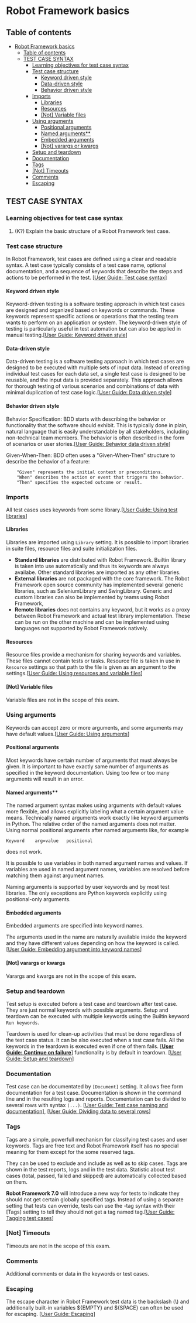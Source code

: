 # Robot Framework basics

## Table of contents
- [Robot Framework basics](#robot-framework-basics)
  - [Table of contents](#table-of-contents)
  - [TEST CASE SYNTAX](#test-case-syntax)
    - [Learning objectives for test case syntax](#learning-objectives-for-test-case-syntax)
    - [Test case structure](#test-case-structure)
      - [Keyword driven style](#keyword-driven-style)
      - [Data-driven style](#data-driven-style)
      - [Behavior driven style](#behavior-driven-style)
    - [Imports](#imports)
      - [Libraries](#libraries)
      - [Resources](#resources)
      - [\[Not\] Variable files](#not-variable-files)
    - [Using arguments](#using-arguments)
      - [Positional arguments](#positional-arguments)
      - [Named arguments\*\*](#named-arguments)
      - [Embedded arguments](#embedded-arguments)
      - [\[Not\] varargs or kwargs](#not-varargs-or-kwargs)
    - [Setup and teardown](#setup-and-teardown)
    - [Documentation](#documentation)
    - [Tags](#tags)
    - [\[Not\] Timeouts](#not-timeouts)
    - [Comments](#comments)
    - [Escaping](#escaping)

## TEST CASE SYNTAX 

### Learning objectives for test case syntax

1. (K?) Explain the basic structure of a Robot Framework test case.

### Test case structure

In Robot Framework, test cases are defined using a clear and readable syntax. A test case typically consists of a test case name, optional documentation, and a sequence of keywords that describe the steps and actions to be performed in the test. [[User Guide: Test case syntax][UG Test case syntax]]

#### Keyword driven style

Keyword-driven testing is a software testing approach in which test cases are designed and organized based on keywords or commands. These keywords represent specific actions or operations that the testing team wants to perform on an application or system. The keyword-driven style of testing is particularly useful in test automation but can also be applied in manual testing.[[User Guide: Keyword driven style][UG Keyword Driven Style]]

#### Data-driven style

Data-driven testing is a software testing approach in which test cases are designed to be executed with multiple sets of input data. Instead of creating individual test cases for each data set, a single test case is designed to be reusable, and the input data is provided separately. This approach allows for thorough testing of various scenarios and combinations of data with minimal duplication of test case logic.[[User Guide: Data driven style][UG Data-driven style]]

#### Behavior driven style

Behavior Specification: BDD starts with describing the behavior or functionality that the software should exhibit. This is typically done in plain, natural language that is easily understandable by all stakeholders, including non-technical team members. The behavior is often described in the form of scenarios or user stories.[[User Guide: Behavior data driven style][UG BDD style]]

Given-When-Then: BDD often uses a "Given-When-Then" structure to describe the behavior of a feature:

        "Given" represents the initial context or preconditions.
        "When" describes the action or event that triggers the behavior.
        "Then" specifies the expected outcome or result.

### Imports

All test cases uses keywords from some library.[[User Guide: Using test libraries][UG Using test libraries]]

#### Libraries

Libraries are imported using `Library` setting. It is possible to import libraries in suite files, resource files and suite initialization files.

- **Standard libraries** are distributed with Robot Framework. Builtin library is taken into use automatically and thus its keywords are always availabe. Other standard libraries are imported as any other libraries.
- **External libraries** are not packaged with the core framework. The Robot Framework open source community has implemented several generic libraries, such as SeleniumLibrary and SwingLibrary. Generic and custom libraries can also be implemented by teams using Robot Framework,
- **Remote libraries** does not contains any keyword, but it works as a proxy between Robot Framework and actual test library implementation. These can be run on the other machine and can be implemented using languages not supported by Robot Framework natively.

#### Resources

Resource files provide a mechanism for sharing keywords and variables. These files cannot contain tests or tasks. Resource file is taken in use in `Resource` settings so that path to the file is given as an argument to the settings.[[User Guide: Using resources and variable files][UG Using resources and variable files]]

#### [Not] Variable files  

Variable files are not in the scope of this exam.

### Using arguments

Keywords can accept zero or more arguments, and some arguments may have default values.[[User Guide: Using arguments][UG Using arguments]]

#### Positional arguments

Most keywords have certain number of arguments that must always be given. It is important to have exactly same number of arguments as specified in the keyword documentation. Using too few or too many arguments will result in an error.

#### Named arguments**

The named argument syntax makes using arguments with default values more flexible, and allows explicitly labeling what a certain argument value means. Technically named arguments work exactly like keyword arguments in Python. The relative order of the named arguments does not matter. Using normal positional arguments after named arguments like, for example
```
Keyword    arg=value   positional
```
does not work.

It is possible to use variables in both named argument names and values. If variables are used in named argument names, variables are resolved before matching them against argument names.  

Naming arguments is supported by user keywords and by most test libraries. The only exceptions are Python keywords explicitly using positional-only arguments.  

#### Embedded arguments

Embedded arguments are specified into keyword names.

The arguments used in the name are naturally available inside the keyword and they have different values depending on how the keyword is called. [[User Guide: Embedding argument into keyword names][UG Embedding argument into keyword names]]

#### [Not] varargs or kwargs  

Varargs and kwargs are not in the scope of this exam.

### Setup and teardown

Test setup is executed before a test case and teardown after test case. They are just normal keywords with possible arguments. Setup and teardown can be executed with multiple keywords using the Builtin keyword `Run keywords`.

Teardown is used for clean-up activities that must be done regardless of the test case status. It can be also executed when a test case fails. All the keywords in the teardown is executed even if one of them fails. [[**User Guide: Continue on failure**][UG Continue on failure]] functionality is by default in teardown. [[User Guide: Setup and teardown][UG Setup and teardown]]

### Documentation

Test case can be documentated by `[Document]` setting. It allows free form documentation for a test case. Documentation is shown in the command line and in the resulting logs and reports. Documentation can be divided to several rows with syntax `(...)`. [[User Guide: Test case naming and documentation][UG Test case naming and documentation]], [[User Guide: Dividing data to several rows][UG Dividing data to several rows]]

### Tags

Tags are a simple, powerfull mechanism for classifying test cases and user keywords. Tags are free text and Robot Framework itself has no special meaning for them except for the some reserved tags.

They can be used to exclude and include as  well as to skip cases.
Tags are shown in the test reports, logs and in the test data. Statistic about test cases (total, passed, failed and skipped) are automatically collected based on them.

**Robot Framework 7.0** will introduce a new way for tests to indicate they should not get certain globally specified tags. Instead of using a separate setting that tests can override, tests can use the -tag syntax with their [Tags] setting to tell they should not get a tag named tag.[[User Guide: Tagging test cases][UG Tagging test cases]]

### [Not] Timeouts

Timeouts are not in the scope of this exam.

### Comments

Additional comments or data in the keywords or test cases. 

### Escaping

The escape character in Robot Framework test data is the backslash (\\) and additionally built-in variables \${EMPTY} and  \${SPACE} can often be used for escaping. [[User Guide: Escaping][UG Escaping]]

<!-- REFERENCES   -->
[UG Test case syntax]: https://robotframework.org/robotframework/latest/RobotFrameworkUserGuide.html#test-case-syntax
[UG Keyword driven style]: https://robotframework.org/robotframework/latest/RobotFrameworkUserGuide.html#keyword-driven-style    
[UG Data-driven style]: https://robotframework.org/robotframework/latest/RobotFrameworkUserGuide.html#data-driven-style  
[UG BDD style]: https://robotframework.org/robotframework/latest/RobotFrameworkUserGuide.html#behavior-driven-style
[UG Using test libraries]: https://robotframework.org/robotframework/latest/RobotFrameworkUserGuide.html#using-test-libraries
[UG Using resources and variable files]: https://robotframework.org/robotframework/latest/RobotFrameworkUserGuide.html#resource-and-variable-files  
[UG Using arguments]: https://robotframework.org/robotframework/latest/RobotFrameworkUserGuide.html#using-arguments
[UG Embedding argument into keyword names]: https://robotframework.org/robotframework/latest/RobotFrameworkUserGuide.html#embedding-arguments-into-keyword-name
[UG Setup and teardown]: https://robotframework.org/robotframework/latest/RobotFrameworkUserGuide.html#test-setup-and-teardown
[UG Continue on failure]: https://robotframework.org/robotframework/latest/RobotFrameworkUserGuide.html#continuing-on-failure
[UG Test case naming and documentation]: https://robotframework.org/robotframework/latest/RobotFrameworkUserGuide.html#test-case-name-and-documentation
[UG Dividing data to several rows]: https://robotframework.org/robotframework/latest/RobotFrameworkUserGuide.html#dividing-data-to-several-rows
[UG Tagging test cases]: https://robotframework.org/robotframework/latest/RobotFrameworkUserGuide.html#tagging-test-cases  
[UG Escaping]:https://robotframework.org/robotframework/latest/RobotFrameworkUserGuide.html#escaping  

